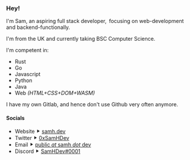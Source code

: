 ### Hey!

I'm Sam, an aspiring full stack developer, focusing on web-development and backend-functionally.

I'm from the UK and currently taking BSC Computer Science.

I'm competent in:
- Rust
- Go
- Javascript
- Python
- Java
- Web *(HTML+CSS+DOM+WASM)*

I have my own Gitlab, and hence don't use Github very often anymore.

#### Socials
- Website ⯈ [samh.dev](https://samh.dev)
- Twitter ⯈ [0xSamHDev](https://twitter.com/0xSamHDev)
- Email ⯈ [public *at* samh *dot* dev](mailto:public@samh.dev)
- Discord ⯈ [SamHDev#0001](https://discord.gg/grnugDdX82)
